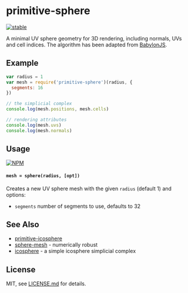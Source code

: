 # primitive-sphere

[![stable](http://badges.github.io/stability-badges/dist/stable.svg)](http://github.com/badges/stability-badges)

A minimal UV sphere geometry for 3D rendering, including normals, UVs and cell indices. The algorithm has been adapted from [BabylonJS](https://github.com/BabylonJS/Babylon.js).

## Example

```js
var radius = 1
var mesh = require('primitive-sphere')(radius, {
  segments: 16
})

// the simplicial complex
console.log(mesh.positions, mesh.cells)

// rendering attributes
console.log(mesh.uvs)
console.log(mesh.normals)
```

## Usage

[![NPM](https://nodei.co/npm/primitive-sphere.png)](https://www.npmjs.com/package/primitive-sphere)

#### `mesh = sphere(radius, [opt])`

Creates a new UV sphere mesh with the given `radius` (default 1) and options:

- `segments` number of segments to use, defaults to 32

## See Also

- [primitive-icosphere](https://www.npmjs.com/package/primitive-icosphere)
- [sphere-mesh](https://www.npmjs.com/package/sphere-mesh) - numerically robust
- [icosphere](https://www.npmjs.com/package/icosphere) - a simple icosphere simplicial complex

## License

MIT, see [LICENSE.md](http://github.com/glo-js/primitive-sphere/blob/master/LICENSE.md) for details.
